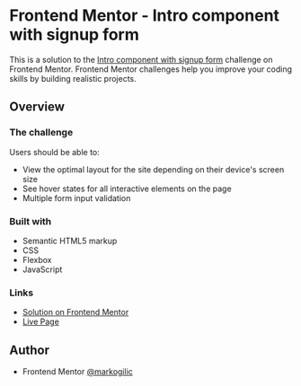# Frontend Mentor - Intro component with signup form
This is a solution to the [Intro component with signup form](https://www.frontendmentor.io/challenges/intro-component-with-signup-form-5cf91bd49edda32581d28fd1) challenge on Frontend Mentor. 
Frontend Mentor challenges help you improve your coding skills by building realistic projects.

## Overview

### The challenge

Users should be able to:
- View the optimal layout for the site depending on their device's screen size
- See hover states for all interactive elements on the page
- Multiple form input validation

### Built with
- Semantic HTML5 markup
- CSS
- Flexbox
- JavaScript
  


### Links
- [Solution on Frontend Mentor](https://www.frontendmentor.io/solutions/responsive-intro-component-with-signup-form-PItP2QoJ-L)
- [Live Page](https://markogilic.github.io/intro-component-with-signup-form-master/)

## Author

- Frontend Mentor [@markogilic](https://www.frontendmentor.io/profile/markogilic)
